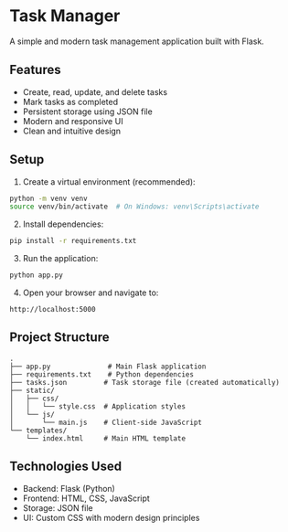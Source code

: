 # Task Manager

A simple and modern task management application built with Flask.

## Features

- Create, read, update, and delete tasks
- Mark tasks as completed
- Persistent storage using JSON file
- Modern and responsive UI
- Clean and intuitive design

## Setup

1. Create a virtual environment (recommended):
```bash
python -m venv venv
source venv/bin/activate  # On Windows: venv\Scripts\activate
```

2. Install dependencies:
```bash
pip install -r requirements.txt
```

3. Run the application:
```bash
python app.py
```

4. Open your browser and navigate to:
```
http://localhost:5000
```

## Project Structure

```
.
├── app.py              # Main Flask application
├── requirements.txt    # Python dependencies
├── tasks.json         # Task storage file (created automatically)
├── static/
│   ├── css/
│   │   └── style.css  # Application styles
│   └── js/
│       └── main.js    # Client-side JavaScript
└── templates/
    └── index.html     # Main HTML template
```

## Technologies Used

- Backend: Flask (Python)
- Frontend: HTML, CSS, JavaScript
- Storage: JSON file
- UI: Custom CSS with modern design principles 